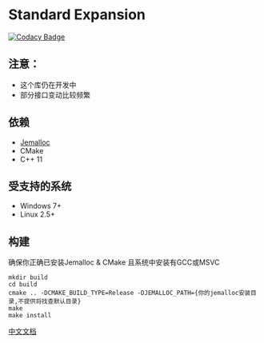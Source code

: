 ﻿# Standard Expansion

[![Codacy Badge](https://api.codacy.com/project/badge/Grade/1d46abfe845b4b9fac4989e4d4ea2fc1)](https://www.codacy.com/manual/NaturalSelect/stdx?utm_source=github.com&amp;utm_medium=referral&amp;utm_content=NaturalSelect/stdx&amp;utm_campaign=Badge_Grade)


## 注意：
* 这个库仍在开发中
* 部分接口变动比较频繁

## 依赖
* [Jemalloc](https://github.com/jemalloc/jemalloc)
* CMake
* C++ 11

## 受支持的系统
* Windows	7+
* Linux		2.5+

## 构建
确保你正确已安装Jemalloc & CMake
且系统中安装有GCC或MSVC
```
mkdir build
cd build
cmake .. -DCMAKE_BUILD_TYPE=Release -DJEMALLOC_PATH={你的jemalloc安装目录,不提供将找查默认目录}
make
make install
```

[中文文档](https://github.com/NaturalSelect/stdx/wiki)